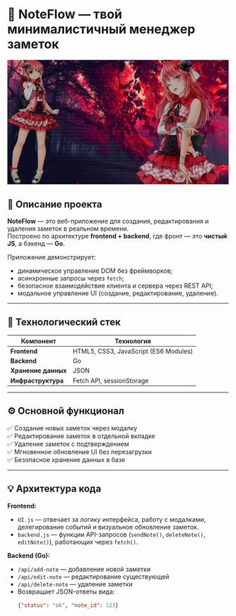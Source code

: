 # 📝 NoteFlow — твой минималистичный менеджер заметок
![NoteFlow UI](./static/assets/main_bg.jpg)
## 🚀 Описание проекта
**NoteFlow** — это веб-приложение для создания, редактирования и удаления заметок в реальном времени.  
Построено по архитектуре **frontend + backend**, где фронт — это **чистый JS**, а бэкенд — **Go**.

Приложение демонстрирует:
- динамическое управление DOM без фреймворков;
- асинхронные запросы через `fetch`;
- безопасное взаимодействие клиента и сервера через REST API;
- модальное управление UI (создание, редактирование, удаление).

---

## 🧩 Технологический стек
| Компонент | Технология |
|------------|-------------|
| **Frontend** | HTML5, CSS3, JavaScript (ES6 Modules) |
| **Backend** | Go |
| **Хранение данных** | JSON |
| **Инфраструктура** | Fetch API, sessionStorage |

---

## ⚙️ Основной функционал
✅ Создание новых заметок через модалку  
✅ Редактирование заметок в отдельной вкладке  
✅ Удаление заметок с подтверждением  
✅ Мгновенное обновление UI без перезагрузки  
✅ Безопасное хранение данных в базе  

---

## 💡 Архитектура кода

**Frontend:**
- `UI.js` — отвечает за логику интерфейса, работу с модалками, делегирование событий и визуальное обновление заметок.
- `backend.js` — функции API-запросов (`sendNote()`, `deleteNote()`, `editNote()`), работающих через `fetch()`.

**Backend (Go):**
- `/api/add-note` — добавление новой заметки  
- `/api/edit-note` — редактирование существующей  
- `/api/delete-note` — удаление заметки  
- Возвращает JSON-ответы вида:
  ```json
  {"status": "ok", "note_id": 123}
